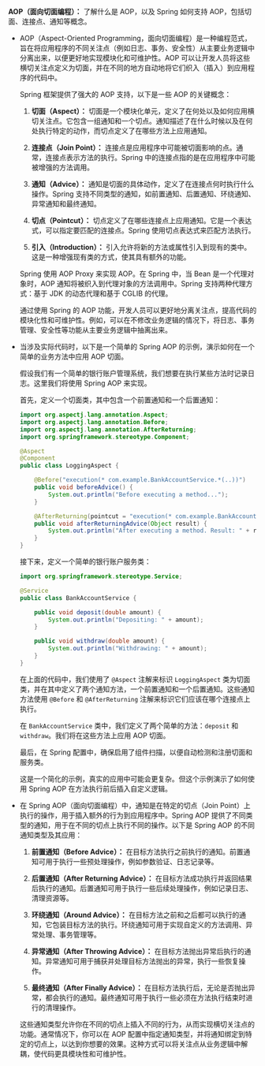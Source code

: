**AOP（面向切面编程）：** 了解什么是 AOP，以及 Spring 如何支持 AOP，包括切面、连接点、通知等概念。

- AOP（Aspect-Oriented Programming，面向切面编程）是一种编程范式，旨在将应用程序的不同关注点（例如日志、事务、安全性）从主要业务逻辑中分离出来，以便更好地实现模块化和可维护性。AOP 可以让开发人员将这些横切关注点定义为切面，并在不同的地方自动地将它们织入（插入）到应用程序的代码中。

  Spring 框架提供了强大的 AOP 支持，以下是一些 AOP 的关键概念：

  1. **切面（Aspect）：** 切面是一个模块化单元，定义了在何处以及如何应用横切关注点。它包含一组通知和一个切点。通知描述了在什么时候以及在何处执行特定的动作，而切点定义了在哪些方法上应用通知。

  2. **连接点（Join Point）：** 连接点是应用程序中可能被切面影响的点。通常，连接点表示方法的执行。Spring 中的连接点指的是在应用程序中可能被增强的方法调用。

  3. **通知（Advice）：** 通知是切面的具体动作，定义了在连接点何时执行什么操作。Spring 支持不同类型的通知，如前置通知、后置通知、环绕通知、异常通知和最终通知。

  4. **切点（Pointcut）：** 切点定义了在哪些连接点上应用通知。它是一个表达式，可以指定要匹配的连接点。Spring 使用切点表达式来匹配方法执行。

  5. **引入（Introduction）：** 引入允许将新的方法或属性引入到现有的类中。这是一种增强现有类的方式，使其具有额外的功能。

  Spring 使用 AOP Proxy 来实现 AOP。在 Spring 中，当 Bean 是一个代理对象时，AOP 通知将被织入到代理对象的方法调用中。Spring 支持两种代理方式：基于 JDK 的动态代理和基于 CGLIB 的代理。

  通过使用 Spring 的 AOP 功能，开发人员可以更好地分离关注点，提高代码的模块化性和可维护性。例如，可以在不修改业务逻辑的情况下，将日志、事务管理、安全性等功能从主要业务逻辑中抽离出来。



- 当涉及实际代码时，以下是一个简单的 Spring AOP 的示例，演示如何在一个简单的业务方法中应用 AOP 切面。

  假设我们有一个简单的银行账户管理系统，我们想要在执行某些方法时记录日志。这里我们将使用 Spring AOP 来实现。

  首先，定义一个切面类，其中包含一个前置通知和一个后置通知：

  ```java
  import org.aspectj.lang.annotation.Aspect;
  import org.aspectj.lang.annotation.Before;
  import org.aspectj.lang.annotation.AfterReturning;
  import org.springframework.stereotype.Component;
  
  @Aspect
  @Component
  public class LoggingAspect {
  
      @Before("execution(* com.example.BankAccountService.*(..))")
      public void beforeAdvice() {
          System.out.println("Before executing a method...");
      }
  
      @AfterReturning(pointcut = "execution(* com.example.BankAccountService.*(..))", returning = "result")
      public void afterReturningAdvice(Object result) {
          System.out.println("After executing a method. Result: " + result);
      }
  }
  ```

  接下来，定义一个简单的银行账户服务类：

  ```java
  import org.springframework.stereotype.Service;
  
  @Service
  public class BankAccountService {
  
      public void deposit(double amount) {
          System.out.println("Depositing: " + amount);
      }
  
      public void withdraw(double amount) {
          System.out.println("Withdrawing: " + amount);
      }
  }
  ```

  在上面的代码中，我们使用了 `@Aspect` 注解来标识 `LoggingAspect` 类为切面类，并在其中定义了两个通知方法，一个前置通知和一个后置通知。这些通知方法使用 `@Before` 和 `@AfterReturning` 注解来标识它们应该在哪个连接点上执行。

  在 `BankAccountService` 类中，我们定义了两个简单的方法：`deposit` 和 `withdraw`。我们将在这些方法上应用 AOP 切面。

  最后，在 Spring 配置中，确保启用了组件扫描，以便自动检测和注册切面和服务类。

  这是一个简化的示例，真实的应用中可能会更复杂。但这个示例演示了如何使用 Spring AOP 在方法执行前后插入自定义逻辑。

- 在 Spring AOP（面向切面编程）中，通知是在特定的切点（Join Point）上执行的操作，用于插入额外的行为到应用程序中。Spring AOP 提供了不同类型的通知，用于在不同的切点上执行不同的操作。以下是 Spring AOP 的不同通知类型及其应用：

  1. **前置通知（Before Advice）：** 在目标方法执行之前执行的通知。前置通知可用于执行一些预处理操作，例如参数验证、日志记录等。

  2. **后置通知（After Returning Advice）：** 在目标方法成功执行并返回结果后执行的通知。后置通知可用于执行一些后续处理操作，例如记录日志、清理资源等。

  3. **环绕通知（Around Advice）：** 在目标方法之前和之后都可以执行的通知，它包装目标方法的执行。环绕通知可用于实现自定义的方法调用、异常处理、事务管理等。

  4. **异常通知（After Throwing Advice）：** 在目标方法抛出异常后执行的通知。异常通知可用于捕获并处理目标方法抛出的异常，执行一些恢复操作。

  5. **最终通知（After Finally Advice）：** 在目标方法执行后，无论是否抛出异常，都会执行的通知。最终通知可用于执行一些必须在方法执行结束时进行的清理操作。

  这些通知类型允许你在不同的切点上插入不同的行为，从而实现横切关注点的功能。通常情况下，你可以在 AOP 配置中指定通知类型，并将通知绑定到特定的切点上，以达到你想要的效果。这种方式可以将关注点从业务逻辑中解耦，使代码更具模块性和可维护性。